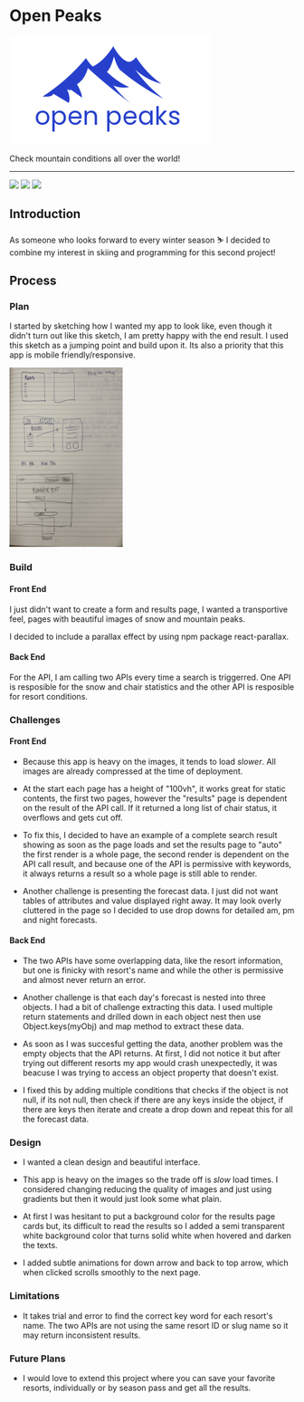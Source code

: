# Open Peaks

<img src="https://github.com/m-soro/Project_2/blob/main/src/assets/images/openPeaks.png?raw=true" width="358" height="191">

Check mountain conditions all over the world!

---

<img src="https://github.com/m-soro/m-soro.github.io/blob/main/src/assets/images/openpeaks/06.png?raw=true" width="360" height="auto">

<img src="https://github.com/m-soro/m-soro.github.io/blob/main/src/assets/images/openpeaks/05.gif?raw=true" width="360" height="auto">

<img src="https://github.com/m-soro/m-soro.github.io/blob/main/src/assets/images/openpeaks/01.png?raw=true" width="300" height="auto">

## Introduction

As someone who looks forward to every winter season ⛷️ I decided to combine my interest in skiing and programming for this second project!

## Process

### Plan

I started by sketching how I wanted my app to look like, even though it didn't turn out like this sketch, I am pretty happy with the end result. I used this sketch as a jumping point and build upon it. Its also a priority that this app is mobile friendly/responsive.

<img src="https://raw.githubusercontent.com/m-soro/Project_2/main/src/assets/images/sketch.png?raw=true" width="200" height="317">

### Build

#### Front End

I just didn't want to create a form and results page, I wanted a transportive feel, pages with beautiful images of snow and mountain peaks.

I decided to include a parallax effect by using npm package react-parallax.

#### Back End

For the API, I am calling two APIs every time a search is triggerred. One API is resposible for the snow and chair statistics and the other API is resposible for resort conditions.

### Challenges

#### Front End

- Because this app is heavy on the images, it tends to load _slower_. All images are already compressed at the time of deployment.

- At the start each page has a height of "100vh", it works great for static contents, the first two pages, however the "results" page is dependent on the result of the API call. If it returned a long list of chair status, it overflows and gets cut off.

- To fix this, I decided to have an example of a complete search result showing as soon as the page loads and set the results page to "auto" the first render is a whole page, the second render is dependent on the API call result, and because one of the API is permissive with keywords, it always returns a result so a whole page is still able to render.

- Another challenge is presenting the forecast data. I just did not want tables of attributes and value displayed right away. It may look overly cluttered in the page so I decided to use drop downs for detailed am, pm and night forecasts.

#### Back End

- The two APIs have some overlapping data, like the resort information, but one is finicky with resort's name and while the other is permissive and almost never return an error.

- Another challenge is that each day's forecast is nested into three objects. I had a bit of challenge extracting this data. I used multiple return statements and drilled down in each object nest then use Object.keys(myObj) and map method to extract these data.

- As soon as I was succesful getting the data, another problem was the empty objects that the API returns. At first, I did not notice it but after trying out different resorts my app would crash unexpectedly, it was beacuse I was trying to access an object property that doesn't exist.

- I fixed this by adding multiple conditions that checks if the object is not null, if its not null, then check if there are any keys inside the object, if there are keys then iterate and create a drop down and repeat this for all the forecast data.

### Design

- I wanted a clean design and beautiful interface.

- This app is heavy on the images so the trade off is _slow_ load times. I considered changing reducing the quality of images and just using gradients but then it would just look some what plain.

- At first I was hesitant to put a background color for the results page cards but, its difficult to read the results so I added a semi transparent white background color that turns solid white when hovered and darken the texts.

- I added subtle animations for down arrow and back to top arrow, which when clicked scrolls smoothly to the next page.

### Limitations

- It takes trial and error to find the correct key word for each resort's name. The two APIs are not using the same resort ID or slug name so it may return inconsistent results.

### Future Plans

- I would love to extend this project where you can save your favorite resorts, individually or by season pass and get all the results.
